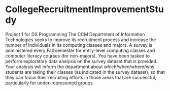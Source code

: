 # CollegeRecruitmentImprovementStudy
 Project 1 for DS Programming
The CCM Department of Information Technologies seeks to improve its recruitment process and increase the number of individuals in its computing classes and majors. A survey is administered every Fall semester for entry-level computing classes and computer literacy courses (for non-majors). You have been tasked to perform exploratory data analysis on the survey dataset that is provided. Your analysis will inform the department about which/when/where/why students are taking their classes (as indicated in the survey dataset), so that they can focus their recruiting efforts in those areas that are successful, particularly for under-represented groups.
